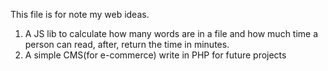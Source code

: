 This file is for note my web ideas.

1. A JS lib to calculate how many words are in a file and how much time a person can read, after, return the time in minutes.
1. A simple CMS(for e-commerce) write in PHP for future projects